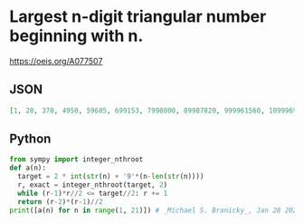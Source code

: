 # Largest n\-digit triangular number beginning with n\.
https://oeis.org/A077507
## JSON
```JSON
[1, 28, 378, 4950, 59685, 699153, 7998000, 89987820, 999961560, 1099969156, 11999870821, 129999769851, 1399999074540, 14999999588925, 159999994275696, 1699999973850921, 17999999979109470, 189999999508759300, 1999999999000000000, 20999999994116393253]
```
## Python
```Python
from sympy import integer_nthroot
def a(n):
  target = 2 * int(str(n) + '9'*(n-len(str(n))))
  r, exact = integer_nthroot(target, 2)
  while (r-1)*r//2 <= target//2: r += 1
  return (r-2)*(r-1)//2
print([a(n) for n in range(1, 21)]) # _Michael S. Branicky_, Jan 28 2021
```
